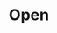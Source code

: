 ---
# This topic lives at
# https://digital.gov/topics/open

slug: "open"

# Topic Title
title: "Open"

# description — keep it short and clear
summary: ""


# Weight
weight: 1

# For more information on managing topics,
# see https://github.com/GSA/digitalgov.gov/wiki
---